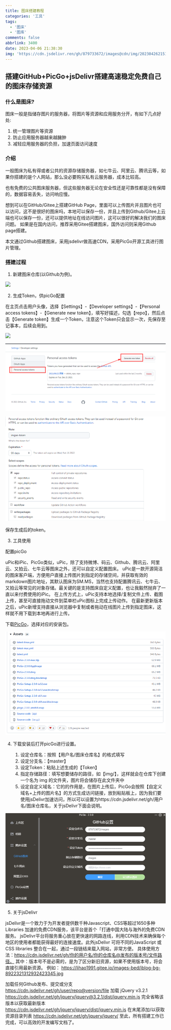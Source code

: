 ```yaml
---
title: 图床搭建教程
categories: '工具'
tags:
  - '图床'
  - '图库'
comments: false
abbrlink: 3400
date: 2023-04-06 21:38:30
img: 'https://cdn.jsdelivr.ren/gh/879733672/images@cdn/img/202304262151770.png'
---
```


## 搭建GitHub+PicGo+jsDelivr搭建高速稳定免费自己的图床存储资源

### 什么是图床?

图床一般是指储存图片的服务器，将图片等资源和应用服务分开，有如下几点好处: 
1. 统一管理图片等资源
2. 防止应用服务器越来越臃肿
3. 减轻应用服务器的负担，加速页面访问速度

### 介绍

一般图床为私有得或者公共的资源存储服务器，如七牛云、阿里云、腾讯云等，如果你搭建的是个人网站，那么没必要购买私有云服务器，成本比较高。

也有免费的公共图床服务器，但这些服务器无论在安全性还是可靠性都是没有保障的，数据容易丢失，访问响应慢。

想到可以在GitHub/Gitee上搭建GitHub Page，里面可以上传图片并且图片也可以访问，这不是很好的图床吗，本地可以保存一份，并且上传到Github/Gitee上云端也可以保存一份，还可以提供地址在线访问图片，这可以很好的解决我们的图床问题。
如果是在国内访问，推荐采用Gitee搭建图床，国外访问则采用Github page搭建。

本文通过Github搭建图床，采用jsdelivr做高速CDN，采用PicGo开源工具进行图片管理。

### 搭建过程

1. 新建图床仓库(以Github为例)。

![](https://cdn.jsdelivr.net/gh/879733672/images/img/2021-11-18_000824.png)

2. 生成Token，供picGo配置

在主页点击用户头像，选择【Settings】-【Developer settings】-【Personal access tokens】-【Generate new token】，填写好描述，勾选【repo】，然后点击【Generate token】生成一个Token，注意这个Token只会显示一次，先保存至记事本，后续会用到。

![](https://cdn.jsdelivr.net/gh/879733672/images/img/2021-11-18_001722.png)

![](https://raw.githubusercontent.com/879733672/images/master/img/2021-11-18_001849.png)

![](https://raw.githubusercontent.com/879733672/images/master/img/2021-11-18_002027.png)

保存生成后的token。

3. 工具使用

配置picGo

uPic和iPic、PicGo类似，uPic，除了支持微博、码云、Github、腾讯云、阿里云、又拍云、七牛云等图床之外，还可以自定义配置图床。
uPic是一款开源简洁的图床客户端，方便用户直接上传图片到指定的存储空间，并获取有效的markdown图片地址，其默认图床为SM.MS，当然也支持配置腾讯云、七牛云、又拍云等常见的对象存储。最关键的是支持图床自定义配置，也让我毅然抛弃了一直以来付费使用的iPic。
在上传方式上，uPic支持本地选择/复制文件上传、截图上传，甚至可直接拖动文件到菜单栏uPic图标上完成上传动作。
在最新更新版本之后，uPic新增支持直接从浏览器中复制或者拖动在线图片上传到指定图床，这样就不用下载到本地再进行上传。


下载[PicGo](https://github.com/Molunerfinn/picgo/releases)，选择对应的安装包。

![](https://raw.githubusercontent.com/879733672/images/master/img/2021-11-18_002734.png)


4. 下载安装后打开picGo进行设置。

    1. 设定仓库名：按照【用户名/图床仓库名】的格式填写
    2. 设定分支名：【master】
    3. 设定Token：粘贴上述生成的【Token】
    4. 指定存储路径：填写想要储存的路径，如【img/】，这样就会在仓库下创建一个名为 img 的文件夹，图片将会储存在此文件夹中
    5. 设定自定义域名：它的的作用是，在图片上传后，PicGo会按照【自定义域名+上传的图片名】的方式生成访问链接，放到粘贴板上，因为我们要使用jsDelivr加速访问，所以可以设置为https://cdn.jsdelivr.net/gh/用户名/图床仓库名，关于jsDelivr下面会说明。

![](https://raw.githubusercontent.com/879733672/images/master/img/2021-11-18_011902.png)


5. 关于jsDelivr

jsDelivr是一个致力于为开发者提供数千种Javascript、CSS等超过1650多种 Libraries 加速的免费CDN服务，该平台是首个「打通中国大陆与海外的免费CDN服务。
jsDelivr平台将服务重心放在更快速的网路连线，利用CDN技术来确保每个地区的使用者都能获得最好的连接速度。此外jsDelivr 可将不同的JavaScript 或CSS libraries 整合在一起，通过一段链结来载入网站，非常方便。
具体使用方法：https://cdn.jsdelivr.net/gh/你的用户名/你的仓库名@发布的版本号/文件路径。
其中：版本号不是必需的，是为了区分新旧资源，如果不使用版本号，将会直接引用最新资源。
例如：
https://lihao1991.gitee.io/images-bed/iblog-bg-8922321312932423345.jpg

加载任何Github发布、提交或分支
https://cdn.jsdelivr.net/gh/user/repo@version/file
加载 jQuery v3.2.1
https://cdn.jsdelivr.net/gh/jquery/jquery@3.2.1/dist/jquery.min.js
完全省略该版本以获取最新版本
https://cdn.jsdelivr.net/gh/jquery/jquery/dist/jquery.min.js
在末尾添加/以获取资源目录列表
https://cdn.jsdelivr.net/gh/jquery/jquery/
至此，所有搭建工作已完成，可以高效的开发编写文档了。
